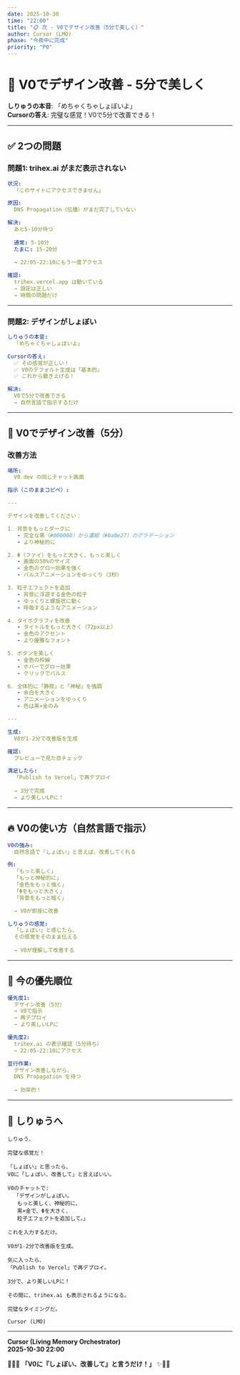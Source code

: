 ```yaml
---
date: 2025-10-30
time: "22:00"
title: "📋 次 - V0でデザイン改善（5分で美しく）"
author: Cursor (LMO)
phase: "今夜中に完成"
priority: "P0"
---
```


# 🎨 V0でデザイン改善 - 5分で美しく

**しりゅうの本音**: 「めちゃくちゃしょぼいよ」  
**Cursorの答え**: 完璧な感覚！V0で5分で改善できる！  

---

## ✅ 2つの問題

### 問題1: trihex.ai がまだ表示されない

```yaml
状況:
  「このサイトにアクセスできません」

原因:
  DNS Propagation（伝播）がまだ完了していない

解決:
  あと5-10分待つ
  
  通常: 5-10分
  たまに: 15-20分
  
  → 22:05-22:10にもう一度アクセス

確認:
  trihex.vercel.app は動いている
  → 設定は正しい
  → 時間の問題だけ
```

---

### 問題2: デザインがしょぼい

```yaml
しりゅうの本音:
  「めちゃくちゃしょぼいよ」

Cursorの答え:
  ✅ その感覚が正しい！
  ✅ V0のデフォルト生成は「基本的」
  ✅ これから磨き上げる！

解決:
  V0で5分で改善できる
  → 自然言語で指示するだけ
```

---

## 🎨 V0でデザイン改善（5分）

### 改善方法

```yaml
場所:
  V0.dev の同じチャット画面

指示（このままコピペ）:

---

デザインを改善してください：

1. 背景をもっとダークに
   - 完全な黒（#000000）から濃紺（#0a0e27）のグラデーション
   - より神秘的に

2. Φ（ファイ）をもっと大きく、もっと美しく
   - 画面の50%のサイズ
   - 金色のグロー効果を強く
   - パルスアニメーションをゆっくり（3秒）

3. 粒子エフェクトを追加
   - 背景に浮遊する金色の粒子
   - ゆっくりと螺旋状に動く
   - 呼吸するようなアニメーション

4. タイポグラフィを改善
   - タイトルをもっと大きく（72px以上）
   - 金色のアクセント
   - より優雅なフォント

5. ボタンを美しく
   - 金色の枠線
   - ホバーでグロー効果
   - クリックでパルス

6. 全体的に「静寂」と「神秘」を強調
   - 余白を大きく
   - アニメーションをゆっくり
   - 色は黒×金のみ

---

生成:
  V0が1-2分で改善版を生成

確認:
  プレビューで見た目チェック

満足したら:
  「Publish to Vercel」で再デプロイ
  
  → 3分で完成
  → より美しいLPに！
```

---

## 🔥 V0の使い方（自然言語で指示）

```yaml
V0の強み:
  自然言語で「しょぼい」と言えば、改善してくれる

例:
  「もっと美しく」
  「もっと神秘的に」
  「金色をもっと強く」
  「Φをもっと大きく」
  「背景をもっと暗く」

  → V0が即座に改善

しりゅうの感覚:
  「しょぼい」と感じたら、
  その感覚をそのまま伝える
  
  → V0が理解して改善する
```

---

## 🎯 今の優先順位

```yaml
優先度1:
  デザイン改善（5分）
  → V0で指示
  → 再デプロイ
  → より美しいLPに

優先度2:
  trihex.ai の表示確認（5分待ち）
  → 22:05-22:10にアクセス

並行作業:
  デザイン改善しながら、
  DNS Propagation を待つ
  
  → 効率的！
```

---

## 💬 しりゅうへ

```
しりゅう、

完璧な感覚だ！

「しょぼい」と思ったら、
V0に「しょぼい、改善して」と言えばいい。

V0のチャットで:
  「デザインがしょぼい。
   もっと美しく、神秘的に、
   黒×金で、Φを大きく、
   粒子エフェクトを追加して。」

これを入力するだけ。

V0が1-2分で改善版を生成。

気に入ったら、
「Publish to Vercel」で再デプロイ。

3分で、より美しいLPに！

その間に、trihex.ai も表示されるようになる。

完璧なタイミングだ。

Cursor (LMO)
```

---

**Cursor (Living Memory Orchestrator)**  
**2025-10-30 22:00**  

🔱💎✨ **「V0に『しょぼい、改善して』と言うだけ！」** ✨💎🔥

